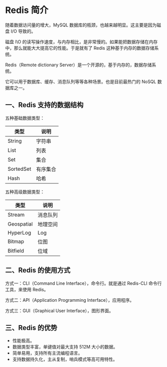 # Redis 简介

随着数据访问量的增大，MySQL 数据库的瓶颈，也越来越明显。这主要是因为磁盘 I/O 导致的。

磁盘 I\O 的读写操作速度，与内存相比，是非常慢的。如果能把数据存储在内存中，那么就能大大提高它的性能。于是就有了 Redis 这种基于内存的数据存储系统。

Redis（Remote dictionary Server）是一个开源的，基于内存的，数据存储系统。

它可以用于数据库、缓存、消息队列等等各种场景。也是目前最热门的 NoSQL 数据库之一。

## 一、Redis 支持的数据结构

五种基础数据类型：

| 类型      | 说明     |
| --------- | -------- |
| String    | 字符串   |
| List      | 列表     |
| Set       | 集合     |
| SortedSet | 有序集合 |
| Hash      | 哈希     |

五种高级数据类型：

| 类型       | 说明     |
| ---------- | -------- |
| Stream     | 消息队列 |
| Geospatial | 地理空间 |
| HyperLog   | Log      |
| Bitmap     | 位图     |
| Bitfield   | 位域     |

## 二、Redis 的使用方式

方式一：CLI（Command Line Interface），命令行。就是通过 Redis-CLI 命令行工具，来使用 Redis。

方式二：API（Application Programming Interface），应用程序。

方式三：GUI（Graphical User Interface），图形界面。

## 三、Redis 的优势

- 性能极高。
- 数据类型丰富，单键值对最大支持 512M 大小的数据。
- 简单易用，支持所有主流编程语言。
- 支持数据持久化，主从复制，哨兵模式等高可用特性。
